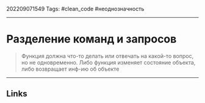 202209071549
Tags: #clean_code #неоднозначность

---

# Разделение команд и запросов
> Функция должна что-то делать или отвечать на какой-то вопрос, но не одновременно.
> Либо функция изменяет состояние объекта, либо возвращает инф-ию об объекте

---
## Links